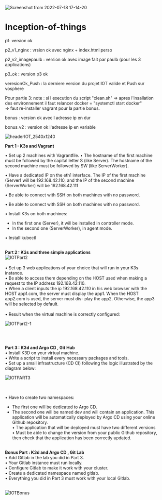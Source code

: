
![Screenshot from 2022-07-18 17-14-20](https://user-images.githubusercontent.com/92326016/179544010-5435e51d-5575-44fc-ae6e-ab6889424c5e.png)

# Inception-of-things

p1: version ok 

p2_v1_nginx : vrsion ok avec nginx + index.html perso

p2_v2_imagepaulb : version ok avec image fait par paulb (pour les 3 applications)

p3_ok : version p3 ok

veresionOk_Push : la derniere version du projet IOT valide et Push sur vosphere

Pour partie 3:
note : si l execution du script "clean.sh" 
=> apres l'insallation des environnement il faut relancer docker = "systemctl start docker"  
=> faut re-installer vagrant pour la partie bonus. 

bonus : version ok avec l adresse ip en dur

bonus_v2 : version ok l'adresse ip en variable

![headerIOT_2540x1240](https://user-images.githubusercontent.com/92326016/202913007-38a83b9f-1b4f-4cca-8b57-ddc37347d9d5.jpg)

<b>Part 1 : K3s and Vagrant</b>

• Set up 2 machines with Vagrantfile.
• The hostname of the first machine must be followed by the capital letter S (like Server). The hostname of the second machine must be followed by SW (like ServerWorker).

• Have a dedicated IP on the eth1 interface. The IP of the first machine (Server) will be 192.168.42.110, and the IP of the second machine (ServerWorker) will be 192.168.42.111

• Be able to connect with SSH on both machines with no password.

• Be able to connect with SSH on both machines with no password.

• Install K3s on both machines:
- In the first one (Server), it will be installed in controller mode.
- In the second one (ServerWorker), in agent mode.

• Install kubectl<br><br>



<b>Part 2 : K3s and three simple applications</b><br>
![IOTPart2](https://user-images.githubusercontent.com/92326016/202915428-8e1e5efd-3d23-4011-9b1d-95342d33ee1c.png)
<br><br>
• Set up 3 web applications of your choice that will run in your K3s instance. <br>
• Be able to access them depending on the HOST used when making a request to the IP address 192.168.42.110.<br>
• When a client inputs the ip 192.168.42.110 in his web browser with the HOST app1.com, the server must display the app1. When the HOST app2.com is used, the server must dis- play the app2. Otherwise, the app3 will be selected by default.<br><br>
• Result when the virtual machine is correctly configured:<br>

![IOTPart2-1](https://user-images.githubusercontent.com/92326016/202915552-3a136ad9-1984-4af9-83ee-ce86a48babfb.png)



<br><br>

<b>Part 3 : K3d and Argo CD , Git Hub</b> <br>
• Install K3D on your virtual machine. <br>
• Write a script to install every necessary packages and tools. <br>
• Set up a small infrastructure (CD CI) following the logic illustrated by the diagram below:

![IOTPART3](https://user-images.githubusercontent.com/92326016/202915581-4824aca7-6ea2-4d29-b42a-db2cfe4ca370.png)

<br><br>
• Have to create two namespaces:<br>
  - The first one will be dedicated to Argo CD.<br>
  - The second one will be named dev and will contain an application. This application will be automatically deployed by Argo CD using your online Github repository.<br>
• The application that will be deployed must have two different versions<br>
• Must be able to change the version from your public Github repository, then check that the application has been correctly updated.<br><br>



<b>Bonus Part : K3d and Argo CD , Git Lab</b><br>
• Add Gitlab in the lab you did in Part 3.<br>
• Your Gitlab instance must run locally.<br>
• Configure Gitlab to make it work with your cluster.<br>
• Create a dedicated namespace named gitlab.<br>
• Everything you did in Part 3 must work with your local Gitlab.<br><br>


![IOTBonus](https://user-images.githubusercontent.com/92326016/202915701-6219d910-4cda-4a15-8167-4f9b3053a6f5.jpg)<br>


